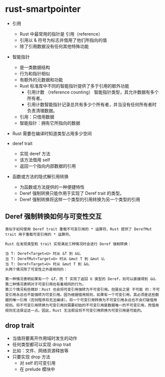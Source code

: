 # rust-smartpointer
- 引用
    - Rust 中最常用的指针是 引用（reference）
    - 引用以 & 符号为标志并借用了他们所指向的值
    - 除了引用数据没有任何其他特殊功能


- 智能指针
    - 是一类数据结构
    - 行为和指针相似
    - 有额外的元数据和功能
    - Rust 标准库中不同的智能指针提供了多于引用的额外功能
        - 引用计数 （reference counting） 智能指针类型，其允许数据有多个所有者。
        - 引用计数智能指针记录总共有多少个所有者，并当没有任何所有者时负责清理数据。
    - 引用：只借用数据
    - 智能指针：拥有它所指向的数据

- Rust 需要在编译时知道类型占用多少空间
- deref trait
    - 实现 deref 方法
    - 该方法借用 self
    - 返回一个指向内部数据的引用

- 函数或方法的隐式解引用转换
    - 为函数或方法提供的一种便捷特性
    - Deref 强制转换只能作用于实现了 Deref trait 的类型。
    - Deref 强制转换将这样一个类型的引用转换为另一个类型的引用

## Deref 强制转换如何与可变性交互
```
类似于如何使用 Deref trait 重载不可变引用的 * 运算符，Rust 提供了 DerefMut trait 用于重载可变引用的 * 运算符。

Rust 在发现类型和 trait 实现满足三种情况时会进行 Deref 强制转换：

当 T: Deref<Target=U> 时从 &T 到 &U。
当 T: DerefMut<Target=U> 时从 &mut T 到 &mut U。
当 T: Deref<Target=U> 时从 &mut T 到 &U。
头两个情况除了可变性之外是相同的：

第一种情况表明如果有一个 &T，而 T 实现了返回 U 类型的 Deref，则可以直接得到 &U。
第二种情况表明对于可变引用也有着相同的行为。
第三个情况有些微妙：Rust 也会将可变引用强转为不可变引用。但是反之是 不可能 的：不可变引用永远也不能强转为可变引用。因为根据借用规则，如果有一个可变引用，其必须是这些数据的唯一引用（否则程序将无法编译）。将一个可变引用转换为不可变引用永远也不会打破借用规则。将不可变引用转换为可变引用则需要初始的不可变引用是数据唯一的不可变引用，而借用规则无法保证这一点。因此，Rust 无法假设将不可变引用转换为可变引用是可能的。
```

## drop trait
- 当值将要离开作用域时发生的动作
- 任何类型都可以实现 drop trait
- 比如：文件、网络资源释放等
- 只要实现 drop 方法
    - 对 self 的可变引用
    - 在 prelude 模块中